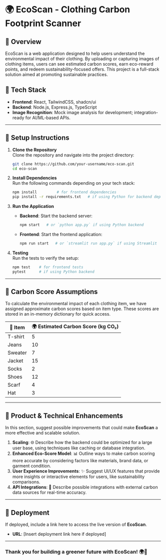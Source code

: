 # 🌍 EcoScan - Clothing Carbon Footprint Scanner

## 📜 Overview
EcoScan is a web application designed to help users understand the environmental impact of their clothing. By uploading or capturing images of clothing items, users can see estimated carbon scores, earn eco-reward points, and redeem sustainability-focused offers. This project is a full-stack solution aimed at promoting sustainable practices.

## 🔧 Tech Stack
- **Frontend**: React, TailwindCSS, shadcn/ui
- **Backend**: Node.js, Express.js, TypeScript
- **Image Recognition**: Mock image analysis for development; integration-ready for AI/ML-based APIs.

---

## 🚀 Setup Instructions

1. **Clone the Repository**  
   Clone the repository and navigate into the project directory:
   ```bash
   git clone https://github.com/your-username/eco-scan.git
   cd eco-scan
   ```

2. **Install Dependencies**  
   Run the following commands depending on your tech stack:
   ```bash
   npm install         # for frontend dependencies
   pip install -r requirements.txt   # if using Python for backend dependencies
   ```

3. **Run the Application**
   - **Backend**: Start the backend server:
     ```bash
     npm start   # or `python app.py` if using Python backend
     ```
   - **Frontend**: Start the frontend application:
     ```bash
     npm run start   # or `streamlit run app.py` if using Streamlit
     ```

4. **Testing**  
   Run the tests to verify the setup:
   ```bash
   npm test    # for frontend tests
   pytest      # if using Python backend
   ```

---

## 🌱 Carbon Score Assumptions

To calculate the environmental impact of each clothing item, we have assigned approximate carbon scores based on item type. These scores are stored in an in-memory dictionary for quick access.

| 👕 Item       | 🌍 Estimated Carbon Score (kg CO₂) |
|---------------|------------------------------------|
| T-shirt       |   5                                |
| Jeans         |   10                               |
| Sweater       |   7                                |
| Jacket        |   15                               |
| Socks         |   2                                |
| Shoes         |   12                               |
| Scarf         |   4                                |
| Hat           |   3                                |

---

## 🌟 Product & Technical Enhancements

In this section, suggest possible improvements that could make **EcoScan** a more effective and scalable solution.

1. **Scaling**: 🌐 Describe how the backend could be optimized for a large user base, using techniques like caching or database integration.
2. **Enhanced Eco-Score Model**: 📊 Outline ways to make carbon scoring more accurate by considering factors like materials, brand data, or garment condition.
3. **User Experience Improvements**: ✨ Suggest UI/UX features that provide more insights or interactive elements for users, like sustainability comparisons.
4. **API Integrations**: 🔌 Describe possible integrations with external carbon data sources for real-time accuracy.

---

## 📲 Deployment

If deployed, include a link here to access the live version of **EcoScan**.

- **URL**: [Insert deployment link here if deployed]

---

### Thank you for building a greener future with EcoScan! 🌍💚
